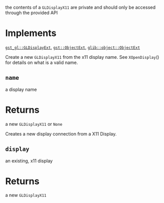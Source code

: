 <!-- file * -->
<!-- struct GLDisplayX11 -->
the contents of a `GLDisplayX11` are private and should only be accessed
through the provided API

# Implements

[`gst_gl::GLDisplayExt`](../gst_gl/trait.GLDisplayExt.html), [`gst::ObjectExt`](../gst/trait.ObjectExt.html), [`glib::object::ObjectExt`](../glib/object/trait.ObjectExt.html)
<!-- impl GLDisplayX11::fn new -->
Create a new `GLDisplayX11` from the x11 display name. See `XOpenDisplay`()
for details on what is a valid name.
## `name`
a display name

# Returns

a new `GLDisplayX11` or `None`
<!-- impl GLDisplayX11::fn new_with_display -->
Creates a new display connection from a X11 Display.
## `display`
an existing, x11 display

# Returns

a new `GLDisplayX11`
